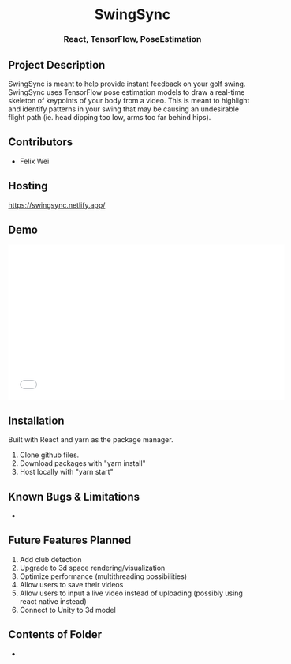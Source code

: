 <h1 align="center"> SwingSync </h1> 
<h3 align="center"> React, TensorFlow, PoseEstimation </h3>

## Project Description

SwingSync is meant to help provide instant feedback on your golf swing. SwingSync uses TensorFlow pose estimation models to draw a real-time skeleton of keypoints of your body from a video. This is meant to highlight and identify patterns in your swing that may be causing an undesirable flight path (ie. head dipping too low, arms too far behind hips).

## Contributors
- Felix Wei

## Hosting
https://swingsync.netlify.app/

## Demo
<iframe width="560" height="315" src="[https://www.youtube.com/embed/dQw4w9WgXcQ](https://youtu.be/u_s1TuE0fpc)" frameborder="0" allow="accelerometer; autoplay; clipboard-write; encrypted-media; gyroscope; picture-in-picture" allowfullscreen></iframe>

## Installation
Built with React and yarn as the package manager. 
1. Clone github files.
2. Download packages with "yarn install"
3. Host locally with "yarn start"

## Known Bugs & Limitations
-

## Future Features Planned
1. Add club detection
2. Upgrade to 3d space rendering/visualization
3. Optimize performance (multithreading possibilities)
4. Allow users to save their videos
5. Allow users to input a live video instead of uploading (possibly using react native instead)
6. Connect to Unity to 3d model

## Contents of Folder
-
